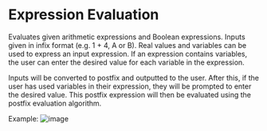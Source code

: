 # Expression Evaluation

Evaluates given arithmetic expressions and Boolean expressions. Inputs given in infix format (e.g. 1 + 4, A or B). Real values and variables can be used to express an input expression.
If an expression contains variables, the user can enter the desired value for each variable in the expression.

Inputs will be converted to postfix and outputted to the user. After this, if the user has used variables in their expression, they will be prompted to enter the desired value. This postfix expression will then be evaluated using the postfix evaluation algorithm.

Example:
![image](https://github.com/PeterJacksonn/expression-evaluation/assets/45214509/924103e8-4f3b-4d99-a88b-37f33b46d387)

